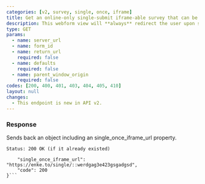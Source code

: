 ```yaml
---
categories: [v2, survey, single, once, iframe]
title: Get an online-only single-submit iframe-able survey that can be submitted once per user (existing)
description: This webform view will **always** redirect the user upon successful submission of a single record. It has some basic protection to prevent the same user (browser & device) from submitting more than once.
type: GET
params: 
  - name: server_url 
  - name: form_id
  - name: return_url
    required: false
  - name: defaults
    required: false
  - name: parent_window_origin
    required: false
codes: [200, 400, 401, 403, 404, 405, 410]
layout: null
changes:
  - This endpoint is new in API v2.
---
```


### Response

Sends back an object including an single_once_iframe_url property.

```Status: 200 OK (if it already existed)```
```{
    "single_once_iframe_url": "https://enke.to/single/::werdgag3e423gsgadgsd",
    "code": 200
}```
